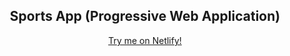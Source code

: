 <div align=center>
<h2>Sports App (Progressive Web Application)</h2>

<a href="https://sports-app-pwa.netlify.app/" >Try me on Netlify!</a>
  
</div>
